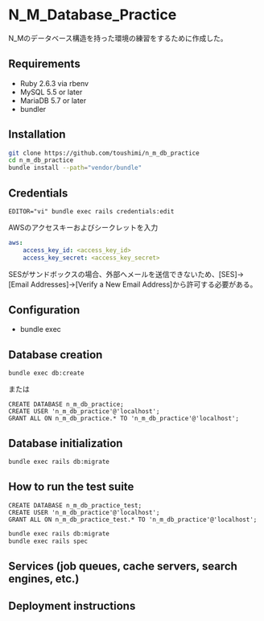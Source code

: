 # N_M_Database_Practice

N_Mのデータベース構造を持った環境の練習をするために作成した。

## Requirements
* Ruby 2.6.3 via rbenv
* MySQL 5.5 or later
* MariaDB 5.7 or later
* bundler

## Installation
```bash
git clone https://github.com/toushimi/n_m_db_practice
cd n_m_db_practice
bundle install --path="vendor/bundle"
```

## Credentials
```
EDITOR="vi" bundle exec rails credentials:edit
```

AWSのアクセスキーおよびシークレットを入力
```yaml
aws:
    access_key_id: <access_key_id>
    access_key_secret: <access_key_secret>
```

SESがサンドボックスの場合、外部へメールを送信できないため、[SES]->[Email Addresses]->[Verify a New Email Address]から許可する必要がある。

## Configuration
* bundle exec 

## Database creation
```
bundle exec db:create
```

または

```mysql
CREATE DATABASE n_m_db_practice;
CREATE USER 'n_m_db_practice'@'localhost';
GRANT ALL ON n_m_db_practice.* TO 'n_m_db_practice'@'localhost';
```

## Database initialization
```bash
bundle exec rails db:migrate
```

## How to run the test suite

```mysql
CREATE DATABASE n_m_db_practice_test;
CREATE USER 'n_m_db_practice'@'localhost';
GRANT ALL ON n_m_db_practice_test.* TO 'n_m_db_practice'@'localhost';
```

```bash
bundle exec rails db:migrate
bundle exec rails spec
```

## Services (job queues, cache servers, search engines, etc.)

## Deployment instructions

